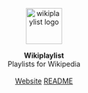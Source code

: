 <p align="center"><img alt="wikiplaylist logo" src="https://wikiplaylist.com/favicon.png" width="72"></p>
<p align="center">
<strong>Wikiplaylist</strong>
<br>
Playlists for Wikipedia
<br><br>
<a href="https://wikiplaylist.com">Website</a> <a href="./website/README.md">README</a>
</p>
